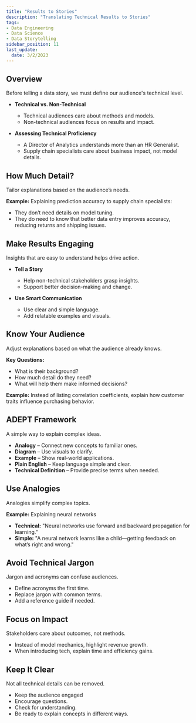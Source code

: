 ```yaml
---
title: "Results to Stories"
description: "Translating Technical Results to Stories"
tags: 
- Data Engineering
- Data Science
- Data Storytelling
sidebar_position: 11
last_update:
  date: 3/2/2023
---
```



## Overview

Before telling a data story, we must define our audience's technical level.  

- **Technical vs. Non-Technical**  
  - Technical audiences care about methods and models.  
  - Non-technical audiences focus on results and impact.  

- **Assessing Technical Proficiency**  
  - A Director of Analytics understands more than an HR Generalist.  
  - Supply chain specialists care about business impact, not model details.  

## How Much Detail?

Tailor explanations based on the audience’s needs.  

**Example:** Explaining prediction accuracy to supply chain specialists:  

- They don’t need details on model tuning.  
- They do need to know that better data entry improves accuracy, reducing returns and shipping issues.  

## Make Results Engaging

Insights that are easy to understand helps drive action.  

- **Tell a Story**

  - Help non-technical stakeholders grasp insights.  
  - Support better decision-making and change.  

- **Use Smart Communication**  

  - Use clear and simple language.
  - Add relatable examples and visuals.  

## Know Your Audience 

Adjust explanations based on what the audience already knows.  

**Key Questions:**  

- What is their background?  
- How much detail do they need?  
- What will help them make informed decisions?  

**Example:** Instead of listing correlation coefficients, explain how customer traits influence purchasing behavior.  

## ADEPT Framework  

A simple way to explain complex ideas.  

- **Analogy** – Connect new concepts to familiar ones.  
- **Diagram** – Use visuals to clarify.  
- **Example** – Show real-world applications.  
- **Plain English** – Keep language simple and clear.  
- **Technical Definition** – Provide precise terms when needed.  

## Use Analogies  

Analogies simplify complex topics.  

**Example:** Explaining neural networks  

  - **Technical:** "Neural networks use forward and backward propagation for learning."  
  - **Simple:** "A neural network learns like a child—getting feedback on what’s right and wrong."  

## Avoid Technical Jargon  

Jargon and acronyms can confuse audiences.  

- Define acronyms the first time.
- Replace jargon with common terms.
- Add a reference guide if needed.

## Focus on Impact

Stakeholders care about outcomes, not methods.  

- Instead of model mechanics, highlight revenue growth.
- When introducing tech, explain time and efficiency gains.  

## Keep It Clear

Not all technical details can be removed.  

- Keep the audience engaged
- Encourage questions.  
- Check for understanding.  
- Be ready to explain concepts in different ways.  
